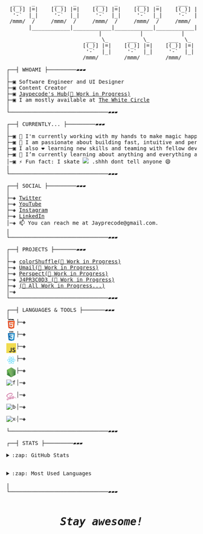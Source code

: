 <pre>

  ___   _      ___   _      ___   _      ___   _      ___   _
 [(_)] |=|    [(_)] |=|    [(_)] |=|    [(_)] |=|    [(_)] |=|
  '-`  |_|     '-`  |_|     '-`  |_|     '-`  |_|     '-`  |_|
 /mmm/  /     /mmm/  /     /mmm/  /     /mmm/  /     /mmm/  /
       |____________|____________|____________|____________|
                             |            |            |
                         ___  \_      ___  \_      ___  \_
                        [(_)] |=|    [(_)] |=|    [(_)] |=|
                         '-`  |_|     '-`  |_|     '-`  |_|
                        /mmm/        /mmm/        /mmm/

┌──┤ WHOAMI ├─────────▰▰▰
│
├─▣ Software Engineer and UI Designer
├─▣ Content Creator
├─▣ <a href="https://jayprecode.dev">Jaypecode's Hub(🚧 Work in Progress)</a>
├─▣ I am mostly available at <a href="https://discord.gg/MtKK7U4">The White Circle</a>
│
└───────────────────────────────▰▰▰

┌──┤ CURRENTLY... ├─────────▰▰▰
│
├─▣ 💫 I'm currently working with my hands to make magic happen on the web. 
├─▣ 🚀 I am passionate about building fast, intuitive and performance-driven applications.
├─▣ I also ❤ learning new skills and teaming with fellow developers 👨‍💻 to build amazing stuff.
├─▣ 🌱 I’m currently learning about anything and everything around JavaScript.
│─▣ ⚡ Fun fact: I skate <img src="https://www.emoji.com/wp-content/uploads/filebase/thumbnails/icons/emoji-icon-flat-06-02-activities-sport-inline-skate-72dpi-| |  |      |    forPersonalUseOnly.png" width="10"/> .shhh dont tell anyone 😄
|
└───────────────────────────────▰▰▰

┌──┤ SOCIAL ├─────────▰▰▰
│
├─◈ <a href="https://twitter.com/jayprecode">Twitter</a>
├─◈ <a href="https://www.youtube.com/jayprecode">YouTube</a>
├─◈ <a href="https://www.instagram.com/jayprecode/">Instagram</a>
├─◈ <a href="https://www.linkedin.com/in/jayprecode">LinkedIn</a>
│─◈ 📫 You can reach me at Jayprecode@gmail.com.
|
└───────────────────────────────▰▰▰

┌──┤ PROJECTS ├───────▰▰▰
│
├─◈ <a href="https://github.com/Jaypecode/">colorShuffle(🚧 Work in Progress)</a>
├─◈ <a href="https://github.com/Jayprecode/">Umail(🚧 Work in Progress)</a>
├─◈ <a href="https://github.com/Jayprecode/">Perspect(🚧 Work in Progress)</a>
├─◈ <a href="https://github.com/Jayprecode">J4PR3C0D3_(🚧 Work in Progress)</a>
├─◈ <a href="https://github.com/Jayprecode">(🚧 All Work in Progress...)</a>
│─◈
└───────────────────────────────▰▰▰

┌──┤ LANGUAGES & TOOLS ├───────▰▰▰
│
├─◈ <img align="left" alt="HTML5" width="26px" src="https://raw.githubusercontent.com/github/explore/80688e429a7d4ef2fca1e82350fe8e3517d3494d/topics/html/html.png" />

├─◈ <img align="left" alt="CSS3" width="26px" src="https://raw.githubusercontent.com/github/explore/80688e429a7d4ef2fca1e82350fe8e3517d3494d/topics/css/css.png" />

├─◈ <img align="left" alt="JavaScript" width="26px" 
|    src="https://raw.githubusercontent.com/github/explore/80688e429a7d4ef2fca1e82350fe8e3517d3494d/topics/javascript/javascript.png" />

├─◈ <img align="left" alt="React" width="26px" src="https://raw.githubusercontent.com/github/explore/80688e429a7d4ef2fca1e82350fe8e3517d3494d/topics/react/react.png" />

├─◈ <img align="left" alt="Node.js" width="26px" src="https://raw.githubusercontent.com/github/explore/80688e429a7d4ef2fca1e82350fe8e3517d3494d/topics/nodejs/nodejs.png"
/>

│─◈ <img align="left" src="https://www.vectorlogo.zone/logos/firebase/firebase-icon.svg" alt="firebase" width="26px"/>

│─◈ <img align="left" src="https://raw.githubusercontent.com/devicons/devicon/master/icons/sass/sass-original.svg" alt="sass" width="26px"/>

│─◈ <img align="left" src="https://getbootstrap.com/docs/5.0/assets/img/favicons/favicon-32x32.png" alt="bootstrap" width="26px"/>

│─◈ <img align="left" src="https://cdn.worldvectorlogo.com/logos/adobe-xd.svg" alt="xd" width="26px"/>

└───────────────────────────────▰▰▰

┌──┤ STATS ├─────────▰▰▰
     <details>
├─◈ <summary>:zap: GitHub Stats</summary>
     <img align="left" alt="Anna's GitHub Stats" src="https://github-readme-stats.vercel.app/api?username=Jayprecode&show_icons=true&hide_border=true" />  
     </details>
     <details>
├─◈ <summary>:zap: Most Used Languages</summary>
     <img align="left" background-color="#0d1017" alt="Jayprecode's GitHub Top Languages" src="https://github-readme-stats.vercel.app/api/top-langs/?username=Jayprecode"/>
     </details>
|
└───────────────────────────────▰▰▰

<h1 align='center'><i>Stay awesome!</i></h1>

</pre>

<!--
**Jayprecode/Jayprecode** is a ✨ _special_ ✨ repository because its `README.md` (this file) appears on your GitHub profile.
Here are some ideas to get you started:
- 🔭 I’m currently working on ...
- 🌱 I’m currently learning ...
- 👯 I’m looking to collaborate on ...
- 🤔 I’m looking for help with ...
- 💬 Ask me about ...
- 📫 How to reach me: ...
- 😄 Pronouns: ...
- ⚡ Fun fact: ...
-->
